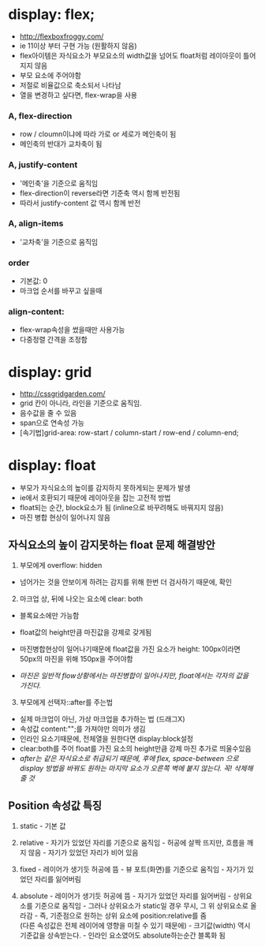 

# display: flex;
- http://flexboxfroggy.com/
- ie 11이상 부터 구현 가능 (원활하지 않음)
- flex아이템은 자식요소가 부모요소의  width값을 넘어도 float처럼 레이아웃이 틀어지지 않음
- 부모 요소에 주어야함
- 저절로 비율값으로 축소되서 나타남
- 열을 변경하고 싶다면, flex-wrap을 사용

### A, flex-direction
- row / cloumn이냐에 따라 가로 or 세로가 메인축이 됨
- 메인축의 반대가 교차축이 됨


### A, justify-content
- '메인축'을 기준으로 움직임
- flex-direction이 reverse라면 기준축 역시 함께 반전됨
- 따라서  justify-content 값 역시 함께 반전


### A, align-items
- '교차축'을 기준으로 움직임


### order
- 기본값: 0
- 마크업 순서를 바꾸고 싶을때

### align-content:
- flex-wrap속성을 썼을때만 사용가능
- 다중정렬 간격을 조정함


# display: grid
- http://cssgridgarden.com/
- grid 칸이 아니라, 라인을 기준으로 움직임.
- 음수값을 줄 수 있음
- span으로 연속성 가능
- [속기법]grid-area: row-start / column-start / row-end / column-end;


# display: float
- 부모가 자식요소의 높이를 감지하지 못하게되는 문제가 발생
- ie에서 호환되기 때문에 레이아웃을 잡는 고전적 방법
- float되는 순간, block요소가 됨 (inline으로 바꾸려해도 바꿔지지 않음)
- 마진 병합 현상이 일어나지 않음

## 자식요소의 높이 감지못하는 float 문제 해결방안
1. 부모에게 overflow: hidden
  - 넘어가는 것을 안보이게 하려는 감지를 위해 한번 더 검사하기 때문에, 확인

2. 마크업 상, 뒤에 나오는 요소에 clear: both
  - 블록요소에만 가능함
  - float값의  height만큼 마진값을 강제로 갖게됨
  - 마진병합현상이 일어나기때문에 float값을 가진 요소가 height: 100px이라면 50px의 마진을 위해 150px을 주어야함

  - *마진은 일반적 flow상황에서는 마진병합이 일어나지만,
  float에서는 각자의 값을 가진다.*

3. 부모에게 선택자::after를 주는법
  - 실제 마크업이 아닌, 가상 마크업을 추가하는 법 (드래그X)
  - 속성값 content:"";를 가져야만 의미가 생김
  - 인라인 요소기때문에, 전체열을 원한다면  display:block설정
  - clear:both를 주어 float를 가진 요소의 height만큼 강제 마진 추가로 띄울수있음
  - *after는 같은 자식요소로 취급되기 때문에,  후에 flex,  space-between 으로 display 방법을 바꿔도 원하는 마지막 요소가 오른쪽 벽에 붙지 않는다. 꼭! 삭제해줄 것*


## Position 속성값 특징
  1. static
    - 기본 값

  2. relative
    - 자기가 있었던 자리를 기준으로 움직임
    - 허공에 살짝 뜨지만, 흐름을 깨지 않음
    - 자기가 있었던 자리가 비어 있음

  3. fixed
    - 레이어가 생기듯 허공에 뜸
    - 뷰 포트(화면)를 기준으로 움직임
    - 자기가 있었던 자리를 잃어버림

  4. absolute
    - 레이어가 생기듯 허공에 뜸
    - 자기가 있었던 자리를 잃어버림
    - 상위요소를 기준으로 움직임
    - 그러나 상위요소가 static일 경우 무시, 그 위 상위요소로 올라감
    - 즉, 기준점으로 원하는 상위 요소에 position:relative를 줌  
      (다른 속성값은 전체 레이어에 영향을 미칠 수 있기 때문에)
    - 크기값(width) 역시 기준값을 상속받는다.
    - 인라인 요소였어도 absolute하는순간 블록화 됨
